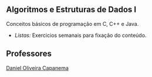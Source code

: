 ## Algoritmos e Estruturas de Dados I

Conceitos básicos de programação em C, C++ e Java.
- *Listas:* Exercicios semanais para fixação do conteúdo.

## Professores
[Daniel Oliveira Capanema](https://github.com/CapanemaDaniel)

